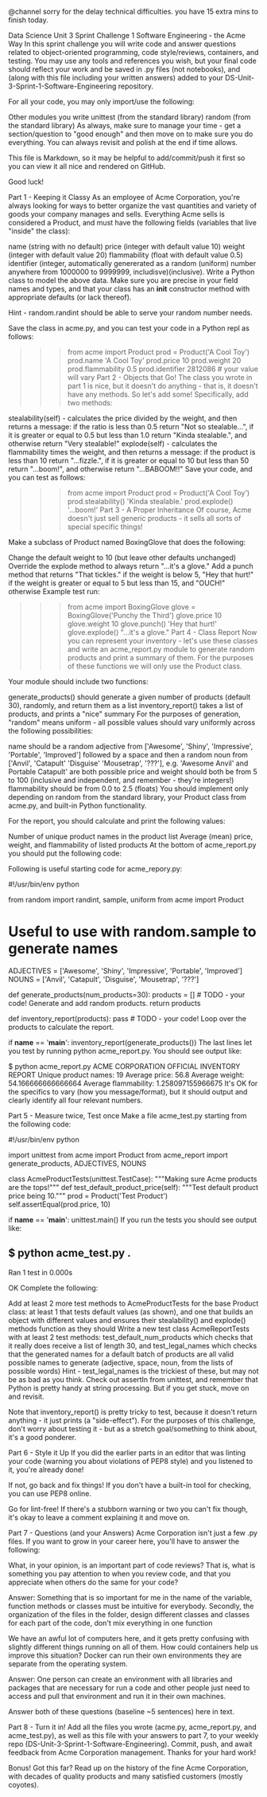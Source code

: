 @channel sorry for the delay technical difficulties. you have 15 extra mins to finish today. 

Data Science Unit 3 Sprint Challenge 1
Software Engineering - the Acme Way
In this sprint challenge you will write code and answer questions related to object-oriented programming, code style/reviews, containers, and testing. You may use any tools and references you wish, but your final code should reflect your work and be saved in .py files (not notebooks), and (along with this file including your written answers) added to your DS-Unit-3-Sprint-1-Software-Engineering repository.

For all your code, you may only import/use the following:

Other modules you write
unittest (from the standard library)
random (from the standard library)
As always, make sure to manage your time - get a section/question to "good enough" and then move on to make sure you do everything. You can always revisit and polish at the end if time allows.

This file is Markdown, so it may be helpful to add/commit/push it first so you can view it all nice and rendered on GitHub.

Good luck!

Part 1 - Keeping it Classy
As an employee of Acme Corporation, you're always looking for ways to better organize the vast quantities and variety of goods your company manages and sells. Everything Acme sells is considered a Product, and must have the following fields (variables that live "inside" the class):

name (string with no default)
price (integer with default value 10)
weight (integer with default value 20)
flammability (float with default value 0.5)
identifier (integer, automatically genererated as a random (uniform) number anywhere from 1000000 to 9999999, includisve)(inclusive).
Write a Python class to model the above data. Make sure you are precise in your field names and types, and that your class has an __init__ constructor method with appropriate defaults (or lack thereof).

Hint - random.randint should be able to serve your random number needs.

Save the class in acme.py, and you can test your code in a Python repl as follows:

>>> from acme import Product
>>> prod = Product('A Cool Toy')
>>> prod.name
'A Cool Toy'
>>> prod.price
10
>>> prod.weight
20
>>> prod.flammability
0.5
>>> prod.identifier
2812086  # your value will vary
Part 2 - Objects that Go!
The class you wrote in part 1 is nice, but it doesn't do anything - that is, it doesn't have any methods. So let's add some! Specifically, add two methods:

stealability(self) - calculates the price divided by the weight, and then returns a message: if the ratio is less than 0.5 return "Not so stealable...", if it is greater or equal to 0.5 but less than 1.0 return "Kinda stealable.", and otherwise return "Very stealable!"
explode(self) - calculates the flammability times the weight, and then returns a message: if the product is less than 10 return "...fizzle.", if it is greater or equal to 10 but less than 50 return "...boom!", and otherwise return "...BABOOM!!"
Save your code, and you can test as follows:

>>> from acme import Product
>>> prod = Product('A Cool Toy')
>>> prod.stealability()
'Kinda stealable.'
>>> prod.explode()
'...boom!'
Part 3 - A Proper Inheritance
Of course, Acme doesn't just sell generic products - it sells all sorts of special specific things!

Make a subclass of Product named BoxingGlove that does the following:

Change the default weight to 10 (but leave other defaults unchanged)
Override the explode method to always return "...it's a glove."
Add a punch method that returns "That tickles." if the weight is below 5, "Hey that hurt!" if the weight is greater or equal to 5 but less than 15, and "OUCH!" otherwise
Example test run:

>>> from acme import BoxingGlove
>>> glove = BoxingGlove('Punchy the Third')
>>> glove.price
10
>>> glove.weight
10
>>> glove.punch()
'Hey that hurt!'
>>> glove.explode()
"...it's a glove."
Part 4 - Class Report
Now you can represent your inventory - let's use these classes and write an acme_report.py module to generate random products and print a summary of them. For the purposes of these functions we will only use the Product class.

Your module should include two functions:

generate_products() should generate a given number of products (default 30), randomly, and return them as a list
inventory_report() takes a list of products, and prints a "nice" summary
For the purposes of generation, "random" means uniform - all possible values should vary uniformly across the following possibilities:

name should be a random adjective from ['Awesome', 'Shiny', 'Impressive', 'Portable', 'Improved'] followed by a space and then a random noun from ['Anvil', 'Catapult' 'Disguise' 'Mousetrap', '???'], e.g. 'Awesome Anvil' and Portable Catapult' are both possible
price and weight should both be from 5 to 100 (inclusive and independent, and remember - they're integers!)
flammability should be from 0.0 to 2.5 (floats)
You should implement only depending on random from the standard library, your Product class from acme.py, and built-in Python functionality.

For the report, you should calculate and print the following values:

Number of unique product names in the product list
Average (mean) price, weight, and flammability of listed products
At the bottom of acme_report.py you should put the following code:

Following is useful starting code for acme_repory.py:

#!/usr/bin/env python

from random import randint, sample, uniform
from acme import Product

# Useful to use with random.sample to generate names
ADJECTIVES = ['Awesome', 'Shiny', 'Impressive', 'Portable', 'Improved']
NOUNS = ['Anvil', 'Catapult', 'Disguise', 'Mousetrap', '???']


def generate_products(num_products=30):
    products = []
    # TODO - your code! Generate and add random products.
    return products


def inventory_report(products):
    pass  # TODO - your code! Loop over the products to calculate the report.


if __name__ == '__main__':
    inventory_report(generate_products())
The last lines let you test by running python acme_report.py. You should see output like:

$ python acme_report.py
ACME CORPORATION OFFICIAL INVENTORY REPORT
Unique product names: 19
Average price: 56.8
Average weight: 54.166666666666664
Average flammability: 1.258097155966675
It's OK for the specifics to vary (how you message/format), but it should output and clearly identify all four relevant numbers.

Part 5 - Measure twice, Test once
Make a file acme_test.py starting from the following code:

#!/usr/bin/env python

import unittest
from acme import Product
from acme_report import generate_products, ADJECTIVES, NOUNS


class AcmeProductTests(unittest.TestCase):
    """Making sure Acme products are the tops!"""
    def test_default_product_price(self):
        """Test default product price being 10."""
        prod = Product('Test Product')
        self.assertEqual(prod.price, 10)


if __name__ == '__main__':
    unittest.main()
If you run the tests you should see output like:

$ python acme_test.py
.
----------------------------------------------------------------------
Ran 1 test in 0.000s

OK
Complete the following:

Add at least 2 more test methods to AcmeProductTests for the base Product class: at least 1 that tests default values (as shown), and one that builds an object with different values and ensures their stealability() and explode() methods function as they should
Write a new test class AcmeReportTests with at least 2 test methods: test_default_num_products which checks that it really does receive a list of length 30, and test_legal_names which checks that the generated names for a default batch of products are all valid possible names to generate (adjective, space, noun, from the lists of possible words)
Hint - test_legal_names is the trickiest of these, but may not be as bad as you think. Check out assertIn from unittest, and remember that Python is pretty handy at string processing. But if you get stuck, move on and revisit.

Note that inventory_report() is pretty tricky to test, because it doesn't return anything - it just prints (a "side-effect"). For the purposes of this challenge, don't worry about testing it - but as a stretch goal/something to think about, it's a good ponderer.

Part 6 - Style it Up
If you did the earlier parts in an editor that was linting your code (warning you about violations of PEP8 style) and you listened to it, you're already done!

If not, go back and fix things! If you don't have a built-in tool for checking, you can use PEP8 online.

Go for lint-free! If there's a stubborn warning or two you can't fix though, it's okay to leave a comment explaining it and move on.

Part 7 - Questions (and your Answers)
Acme Corporation isn't just a few .py files. If you want to grow in your career here, you'll have to answer the following:

What, in your opinion, is an important part of code reviews? That is, what is something you pay attention to when you review code, and that you appreciate when others do the same for your code?

Answer: Something that is so important for me in the name of the variable, function methods or classes must be intuitive for everybody. Secondly, the organization of the files in the folder, design different classes and classes for each part of the code, don't mix everything in one function

We have an awful lot of computers here, and it gets pretty confusing with slightly different things running on all of them. How could containers help us improve this situation? Docker can run their own environments they are separate from the operating system.

Answer: One person can create an environment with all libraries and packages that are necessary for run a code and other people just need to access and pull that environment and run it in their own machines.

Answer both of these questions (baseline ~5 sentences) here in text.

Part 8 - Turn it in!
Add all the files you wrote (acme.py, acme_report.py, and acme_test.py), as well as this file with your answers to part 7, to your weekly repo (DS-Unit-3-Sprint-1-Software-Engineering). Commit, push, and await feedback from Acme Corporation management. Thanks for your hard work!

Bonus! Got this far? Read up on the history of the fine Acme Corporation, with decades of quality products and many satisfied customers (mostly coyotes).
